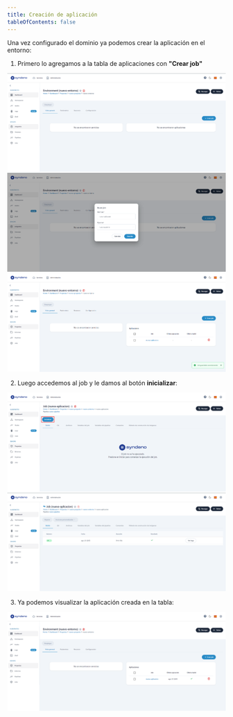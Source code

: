 ```yaml
---
title: Creación de aplicación
tableOfContents: false
---
```


Una vez configurado el dominio ya podemos crear la aplicación en el entorno:

1. Primero lo agregamos a la tabla de aplicaciones con **"Crear job"**

<a href="/src/content/docs/img/how-to/pasos-para-levantar-app/crear-app-dentro-entorno/creando-job.png" target="_blank">
    <img src="/src/content/docs/img/how-to/pasos-para-levantar-app/crear-app-dentro-entorno/creando-job.png" alt="lista de job vacia">
</a>

<a href="/src/content/docs/img/how-to/pasos-para-levantar-app/crear-app-dentro-entorno/creando-job-1.png" target="_blank">
    <img src="/src/content/docs/img/how-to/pasos-para-levantar-app/crear-app-dentro-entorno/creando-job-1.png" alt="añadiendo job">
</a>

<a href="/src/content/docs/img/how-to/pasos-para-levantar-app/crear-app-dentro-entorno/job-creado.png" target="_blank">
    <img src="/src/content/docs/img/how-to/pasos-para-levantar-app/crear-app-dentro-entorno/job-creado.png" alt="job creado">
</a>

2. Luego accedemos al job y le damos al botón **inicializar**: 

<a href="/src/content/docs/img/how-to/pasos-para-levantar-app/crear-app-dentro-entorno/inicializando-job.png" target="_blank">
    <img src="/src/content/docs/img/how-to/pasos-para-levantar-app/crear-app-dentro-entorno/inicializando-job.png" alt="inicializar job">
</a>

<a href="/src/content/docs/img/how-to/pasos-para-levantar-app/crear-app-dentro-entorno/inicializando-job-1.png" target="_blank">
    <img src="/src/content/docs/img/how-to/pasos-para-levantar-app/crear-app-dentro-entorno/inicializando-job-1.png" alt="inicializando job">
</a>

3. Ya podemos visualizar la aplicación creada en la tabla:
<a href="/src/content/docs/img/how-to/pasos-para-levantar-app/crear-app-dentro-entorno/job-despues-de-inicializar.png" target="_blank">
    <img src="/src/content/docs/img/how-to/pasos-para-levantar-app/crear-app-dentro-entorno/job-despues-de-inicializar.png" alt="job">
</a>